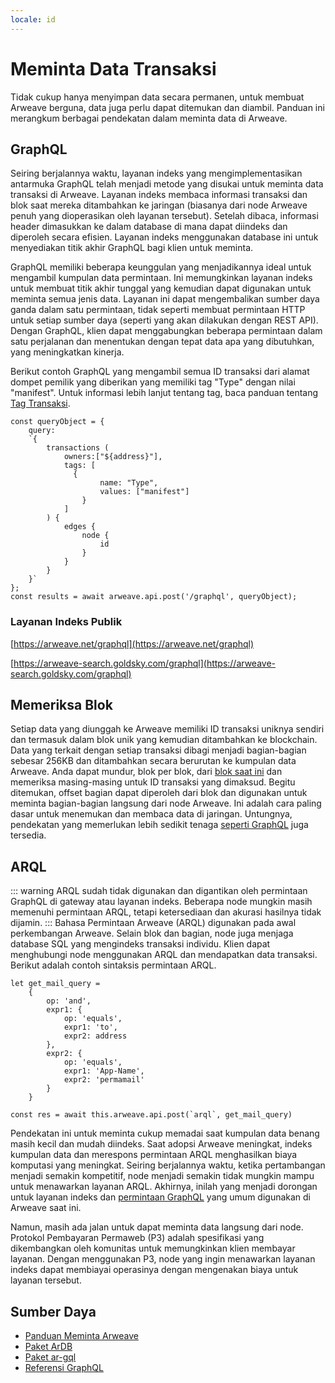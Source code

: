 ```yaml
---
locale: id
---
```


# Meminta Data Transaksi
Tidak cukup hanya menyimpan data secara permanen, untuk membuat Arweave berguna, data juga perlu dapat ditemukan dan diambil. Panduan ini merangkum berbagai pendekatan dalam meminta data di Arweave.

## GraphQL
Seiring berjalannya waktu, layanan indeks yang mengimplementasikan antarmuka GraphQL telah menjadi metode yang disukai untuk meminta data transaksi di Arweave. Layanan indeks membaca informasi transaksi dan blok saat mereka ditambahkan ke jaringan (biasanya dari node Arweave penuh yang dioperasikan oleh layanan tersebut). Setelah dibaca, informasi header dimasukkan ke dalam database di mana dapat diindeks dan diperoleh secara efisien. Layanan indeks menggunakan database ini untuk menyediakan titik akhir GraphQL bagi klien untuk meminta.

GraphQL memiliki beberapa keunggulan yang menjadikannya ideal untuk mengambil kumpulan data permintaan. Ini memungkinkan layanan indeks untuk membuat titik akhir tunggal yang kemudian dapat digunakan untuk meminta semua jenis data. Layanan ini dapat mengembalikan sumber daya ganda dalam satu permintaan, tidak seperti membuat permintaan HTTP untuk setiap sumber daya (seperti yang akan dilakukan dengan REST API). Dengan GraphQL, klien dapat menggabungkan beberapa permintaan dalam satu perjalanan dan menentukan dengan tepat data apa yang dibutuhkan, yang meningkatkan kinerja.

Berikut contoh GraphQL yang mengambil semua ID transaksi dari alamat dompet pemilik yang diberikan yang memiliki tag "Type" dengan nilai "manifest". Untuk informasi lebih lanjut tentang tag, baca panduan tentang [Tag Transaksi](tags.md).

```js:no-line-numbers
const queryObject = {
	query:
	`{
		transactions (
			owners:["${address}"],
			tags: [
			  {
					name: "Type",
					values: ["manifest"]
				}
			]
		) {
			edges {
				node {
					id
				}
			}
		}
	}`
};
const results = await arweave.api.post('/graphql', queryObject);
```

### Layanan Indeks Publik
[https://arweave.net/graphql](https://arweave.net/graphql)

[https://arweave-search.goldsky.com/graphql](https://arweave-search.goldsky.com/graphql)

## Memeriksa Blok
Setiap data yang diunggah ke Arweave memiliki ID transaksi uniknya sendiri dan termasuk dalam blok unik yang kemudian ditambahkan ke blockchain. Data yang terkait dengan setiap transaksi dibagi menjadi bagian-bagian sebesar 256KB dan ditambahkan secara berurutan ke kumpulan data Arweave. Anda dapat mundur, blok per blok, dari [blok saat ini](https://arweave.net/block/current) dan memeriksa masing-masing untuk ID transaksi yang dimaksud. Begitu ditemukan, offset bagian dapat diperoleh dari blok dan digunakan untuk meminta bagian-bagian langsung dari node Arweave. Ini adalah cara paling dasar untuk menemukan dan membaca data di jaringan. Untungnya, pendekatan yang memerlukan lebih sedikit tenaga [seperti GraphQL](#graphql) juga tersedia.

## ARQL
::: warning
ARQL sudah tidak digunakan dan digantikan oleh permintaan GraphQL di gateway atau layanan indeks. Beberapa node mungkin masih memenuhi permintaan ARQL, tetapi ketersediaan dan akurasi hasilnya tidak dijamin.
:::
Bahasa Permintaan Arweave (ARQL) digunakan pada awal perkembangan Arweave. Selain blok dan bagian, node juga menjaga database SQL yang mengindeks transaksi individu. Klien dapat menghubungi node menggunakan ARQL dan mendapatkan data transaksi. Berikut adalah contoh sintaksis permintaan ARQL.

```js:no-line-numbers
let get_mail_query =
	{
		op: 'and',
		expr1: {
			op: 'equals',
			expr1: 'to',
			expr2: address
		},
		expr2: {
			op: 'equals',
			expr1: 'App-Name',
			expr2: 'permamail'
		}
	}

const res = await this.arweave.api.post(`arql`, get_mail_query)
```
Pendekatan ini untuk meminta cukup memadai saat kumpulan data benang masih kecil dan mudah diindeks. Saat adopsi Arweave meningkat, indeks kumpulan data dan merespons permintaan ARQL menghasilkan biaya komputasi yang meningkat. Seiring berjalannya waktu, ketika pertambangan menjadi semakin kompetitif, node menjadi semakin tidak mungkin mampu untuk menawarkan layanan ARQL. Akhirnya, inilah yang menjadi dorongan untuk layanan indeks dan [permintaan GraphQL](#graphql) yang umum digunakan di Arweave saat ini.

Namun, masih ada jalan untuk dapat meminta data langsung dari node. Protokol Pembayaran Permaweb (P3) adalah spesifikasi yang dikembangkan oleh komunitas untuk memungkinkan klien membayar layanan. Dengan menggunakan P3, node yang ingin menawarkan layanan indeks dapat membiayai operasinya dengan mengenakan biaya untuk layanan tersebut.

## Sumber Daya
* [Panduan Meminta Arweave](../guides/querying-arweave/querying-arweave.md)
* [Paket ArDB](../guides/querying-arweave/ardb.md)
* [Paket ar-gql](../guides/querying-arweave/ar-gql.md)
* [Referensi GraphQL](../references/gql.md)